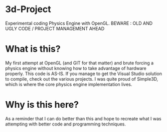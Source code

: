 # 3d-Project
Experimental coding Physics Engine with OpenGL. 
BEWARE : OLD AND UGLY CODE / PROJECT MANAGEMENT AHEAD

# What is this?
My first attempt at OpenGL (and GIT for that matter) and brute forcing a physics engine without knowing how to take advantage of hardware properly. This code is AS-IS.
If you manage to get the Visual Studio solution to compile, check out the various projects. I was quite proud of Simple3D, which is where the core physics engine implementation lives.

# Why is this here?
As a reminder that I can do better than this and hope to recreate what I was attempting with better code and programming techniques.
